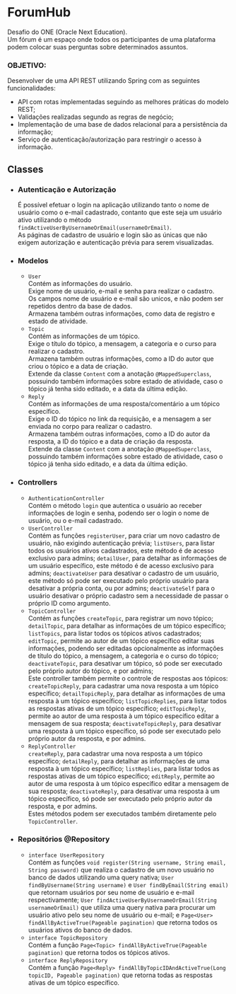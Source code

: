 # ForumHub
Desafio do ONE (Oracle Next Education).<br>
Um fórum é um espaço onde todos os participantes de uma plataforma podem colocar suas perguntas sobre determinados assuntos.

### OBJETIVO:
Desenvolver de uma API REST utilizando Spring com as seguintes funcionalidades:
- API com rotas implementadas seguindo as melhores práticas do modelo REST;
- Validações realizadas segundo as regras de negócio;
- Implementação de uma base de dados relacional para a persistência da informação; 
- Serviço de autenticação/autorização para restringir o acesso à informação.

## Classes
- ### Autenticação e Autorização
    É possível efetuar o login na aplicação utilizando tanto o nome de usuário como o e-mail cadastrado, contanto que este seja um usuário ativo utilizando o método
    `findActiveUserByUsernameOrEmail(usernameOrEmail)`.<br>
    As páginas de cadastro de usuário e login são as únicas que não exigem autorização e autenticação prévia para serem visualizadas.

- ### Modelos
    - `User`<br>
      Contém as informações do usuário.<br>
      Exige nome de usuário, e-mail e senha para realizar o cadastro.<br>
      Os campos nome de usuário e e-mail são unicos, e não podem ser repetidos dentro da base de dados.<br>
      Armazena também outras informações, como data de registro e estado de atividade.
    - `Topic`<br>
      Contém as informações de um tópico.<br>
      Exige o título do tópico, a mensagem, a categoria e o curso para realizar o cadastro.<br>
      Armazena também outras informações, como a ID do autor que criou o tópico e a data de criação.<br>
      Extende da classe `Content` com a anotação `@MappedSuperclass`, possuindo também informações sobre estado de atividade, caso o tópico já tenha sido editado, e a data da última edição.
    - `Reply`<br>
      Contém as informações de uma resposta/comentário a um tópico específico.<br>
      Exige o ID do tópico no link da requisição, e a mensagem a ser enviada no corpo para realizar o cadastro.<br>
      Armazena também outras informações, como a ID do autor da resposta, a ID do tópico e a data de criação da resposta.<br>
      Extende da classe `Content` com a anotação `@MappedSuperclass`, possuindo também informações sobre estado de atividade, caso o tópico já tenha sido editado, e a data da última edição.

- ### Controllers
    - `AuthenticationController`<br>
      Contém o método `login` que autentica o usuário ao receber informações de login e senha, podendo ser o login o nome de usuário, ou o e-mail cadastrado.
    - `UserController`<br>
      Contém as funções `registerUser`, para criar um novo cadastro de usuário, não exigindo autenticação prévia; 
      `listUsers`, para listar todos os usuários ativos cadastrados, este método é de acesso exclusivo para admins; 
      `detailUser`, para detalhar as informações de um usuário específico, este método é de acesso exclusivo para admins; 
      `deactivateUser` para desativar o cadastro de um usuário, este método só pode ser executado pelo próprio usuário para desativar a própria conta, ou por admins;
      `deactivateSelf` para o usuário desativar o próprio cadastro sem a necessidade de passar o próprio ID como argumento.
    - `TopicController`<br>
      Contém as funções `createTopic`, para registrar um novo tópico; 
      `detailTopic`, para detalhar as informações de um tópico específico; 
      `listTopics`, para listar todos os tópicos ativos cadastrados; 
      `editTopic`, permite ao autor de um tópico específico editar suas informações, podendo ser editadas opcionalmente as informações de título do tópico, a mensagem, a categoria e o curso do tópico; <br>
      `deactivateTopic`, para desativar um tópico, só pode ser executado pelo próprio autor do tópico, e por admins; <br>
      Este controller também permite o controle de respostas aos tópicos: <br> 
      `createTopicReply`, para cadastrar uma nova resposta a um tópico específico; 
      `detailTopicReply`, para detalhar as informações de uma resposta à um tópico específico; 
      `listTopicReplies`, para listar todos as respostas ativas de um tópico específico; 
      `editTopicReply`, permite ao autor de uma resposta à um tópico específico editar a mensagem de sua resposta; 
      `deactivateTopicReply`, para desativar uma resposta à um tópico específico, só pode ser executado pelo próprio autor da resposta, e por admins.
    - `ReplyController`<br>
      `createReply`, para cadastrar uma nova resposta a um tópico específico;
      `detailReply`, para detalhar as informações de uma resposta à um tópico específico;
      `listReplies`, para listar todos as respostas ativas de um tópico específico;
      `editReply`, permite ao autor de uma resposta à um tópico específico editar a mensagem de sua resposta;
      `deactivateReply`, para desativar uma resposta à um tópico específico, só pode ser executado pelo próprio autor da resposta, e por admins.<br>
      Estes métodos podem ser executados também diretamente pelo `TopicController`.

- ### Repositórios @Repository
    - `interface UserRepository`<br>
      Contém as funções `void register(String username, String email, String password)` que realiza o cadastro de um novo usuário no banco de dados utilizando uma query nativa;
      `User findByUsername(String username)` e `User findByEmail(String email)` que retornam usuários por seu nome de usuário e e-mail respectivamente; 
      `User findActiveUserByUsernameOrEmail(String usernameOrEmail)` que utiliza uma query nativa para procurar um usuário ativo pelo seu nome de usuário ou e-mail;
      e `Page<User> findAllByActiveTrue(Pageable pagination)` que retorna todos os usuários ativos do banco de dados.
    - `interface TopicRepository`<br>
      Contém a função `Page<Topic> findAllByActiveTrue(Pageable pagination)` que retorna todos os tópicos ativos.
    - `interface ReplyRepository`<br>
      Contém a função `Page<Reply> findAllByTopicIDAndActiveTrue(Long topicID, Pageable pagination)` que retorna todas as respostas ativas de um tópico específico.